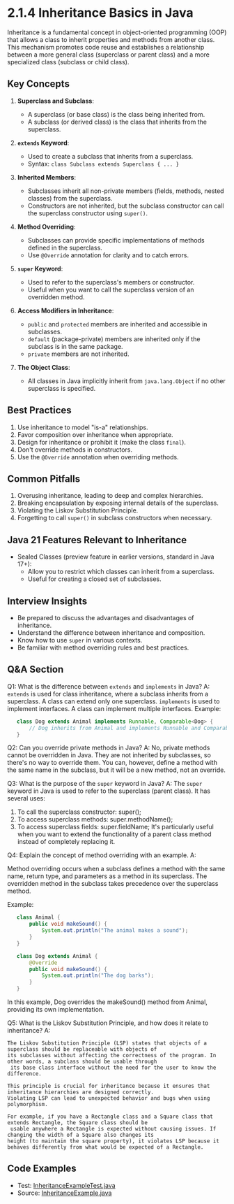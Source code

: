 # 2.1.4 Inheritance Basics in Java

Inheritance is a fundamental concept in object-oriented programming (OOP) that allows a class to inherit properties and
methods from another class. This mechanism promotes code reuse and establishes a relationship between a more general 
class (superclass or parent class) and a more specialized class (subclass or child class).

## Key Concepts

1. **Superclass and Subclass**:
    - A superclass (or base class) is the class being inherited from.
    - A subclass (or derived class) is the class that inherits from the superclass.

2. **`extends` Keyword**:
    - Used to create a subclass that inherits from a superclass.
    - Syntax: `class Subclass extends Superclass { ... }`

3. **Inherited Members**:
    - Subclasses inherit all non-private members (fields, methods, nested classes) from the superclass.
    - Constructors are not inherited, but the subclass constructor can call the superclass constructor using `super()`.

4. **Method Overriding**:
    - Subclasses can provide specific implementations of methods defined in the superclass.
    - Use `@Override` annotation for clarity and to catch errors.

5. **`super` Keyword**:
    - Used to refer to the superclass's members or constructor.
    - Useful when you want to call the superclass version of an overridden method.

6. **Access Modifiers in Inheritance**:
    - `public` and `protected` members are inherited and accessible in subclasses.
    - `default` (package-private) members are inherited only if the subclass is in the same package.
    - `private` members are not inherited.

7. **The Object Class**:
    - All classes in Java implicitly inherit from `java.lang.Object` if no other superclass is specified.

## Best Practices

1. Use inheritance to model "is-a" relationships.
2. Favor composition over inheritance when appropriate.
3. Design for inheritance or prohibit it (make the class `final`).
4. Don't override methods in constructors.
5. Use the `@Override` annotation when overriding methods.

## Common Pitfalls

1. Overusing inheritance, leading to deep and complex hierarchies.
2. Breaking encapsulation by exposing internal details of the superclass.
3. Violating the Liskov Substitution Principle.
4. Forgetting to call `super()` in subclass constructors when necessary.

## Java 21 Features Relevant to Inheritance

- Sealed Classes (preview feature in earlier versions, standard in Java 17+):
    - Allow you to restrict which classes can inherit from a superclass.
    - Useful for creating a closed set of subclasses.

## Interview Insights

- Be prepared to discuss the advantages and disadvantages of inheritance.
- Understand the difference between inheritance and composition.
- Know how to use `super` in various contexts.
- Be familiar with method overriding rules and best practices.

## Q&A Section

Q1: What is the difference between `extends` and `implements` in Java?
A:
`extends` is used for class inheritance, where a subclass inherits from a superclass. A class can extend only one superclass.
`implements` is used to implement interfaces. A class can implement multiple interfaces.
Example:
```java
   class Dog extends Animal implements Runnable, Comparable<Dog> {
       // Dog inherits from Animal and implements Runnable and Comparable interfaces
   }
```

Q2: Can you override private methods in Java?
A: No, private methods cannot be overridden in Java. They are not inherited by subclasses, so there's no way to override them. 
You can, however, define a method with the same name in the subclass, but it will be a new method, not an override.

Q3: What is the purpose of the `super` keyword in Java?
A:
The `super` keyword in Java is used to refer to the superclass (parent class). It has several uses:
1. To call the superclass constructor: super();
2. To access superclass methods: super.methodName();
3. To access superclass fields: super.fieldName; 
It's particularly useful when you want to extend the functionality of a parent class method instead of completely replacing it.

Q4: Explain the concept of method overriding with an example.
A:

Method overriding occurs when a subclass defines a method with the same name, return type, and parameters as a method
in its superclass. The overridden method in the subclass takes precedence over the superclass method.

Example:
```java
   class Animal {
       public void makeSound() {
           System.out.println("The animal makes a sound");
       }
   }

   class Dog extends Animal {
       @Override
       public void makeSound() {
           System.out.println("The dog barks");
       }
   }

```
In this example, Dog overrides the makeSound() method from Animal, providing its own implementation.

Q5: What is the Liskov Substitution Principle, and how does it relate to inheritance?
A:
   ```text
   The Liskov Substitution Principle (LSP) states that objects of a superclass should be replaceable with objects of 
   its subclasses without affecting the correctness of the program. In other words, a subclass should be usable through
    its base class interface without the need for the user to know the difference.

   This principle is crucial for inheritance because it ensures that inheritance hierarchies are designed correctly. 
   Violating LSP can lead to unexpected behavior and bugs when using polymorphism.

   For example, if you have a Rectangle class and a Square class that extends Rectangle, the Square class should be
    usable anywhere a Rectangle is expected without causing issues. If changing the width of a Square also changes its 
   height (to maintain the square property), it violates LSP because it behaves differently from what would be expected of a Rectangle.
   ```

## Code Examples

- Test: [InheritanceExampleTest.java](src/test/java/com/github/msorkhpar/claudejavatutor/classobj/InheritanceExampleTest.java)
- Source: [InheritanceExample.java](src/main/java/com/github/msorkhpar/claudejavatutor/classobj/InheritanceExample.java)

